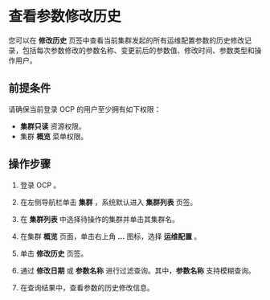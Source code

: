 # 查看参数修改历史

您可以在 **修改历史** 页签中查看当前集群发起的所有运维配置参数的历史修改记录，包括每次参数修改的参数名称、变更前后的参数值、修改时间、参数类型和操作用户。

## 前提条件

请确保当前登录 OCP 的用户至少拥有如下权限：

* **集群只读** 资源权限。
* 集群 **概览** 菜单权限。

## 操作步骤

1. 登录 OCP 。

2. 在左侧导航栏单击 **集群** ，系统默认进入 **集群列表** 页签。

3. 在 **集群列表** 中选择待操作的集群并单击其集群名。

4. 在集群 **概览** 页面，单击右上角 **...** 图标，选择 **运维配置** 。

5. 单击 **修改历史** 页签。

6. 通过 **修改日期** 或 **参数名称** 进行过滤查询。其中，**参数名称** 支持模糊查询。

7. 在查询结果中，查看参数的历史修改信息。
